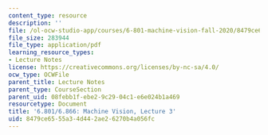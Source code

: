 ```yaml
---
content_type: resource
description: ''
file: /ol-ocw-studio-app/courses/6-801-machine-vision-fall-2020/8479ce6555a34d442ae26270b4a056fc_MIT6_801F20_lec3.pdf
file_size: 283944
file_type: application/pdf
learning_resource_types:
- Lecture Notes
license: https://creativecommons.org/licenses/by-nc-sa/4.0/
ocw_type: OCWFile
parent_title: Lecture Notes
parent_type: CourseSection
parent_uid: 08febb1f-ebe2-9c29-04c1-e6e024b1a469
resourcetype: Document
title: '6.801/6.866: Machine Vision, Lecture 3'
uid: 8479ce65-55a3-4d44-2ae2-6270b4a056fc
---
```

